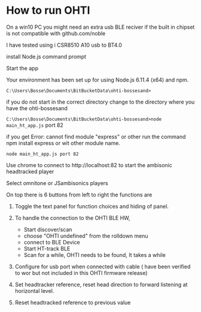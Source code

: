 # How to run OHTI

On a win10 PC you might need an extra usb BLE reciver if the built in chipset is not compatible with github.com/noble

I have tested using i CSR8510 A10 usb to BT4.0

install Node.js command prompt

Start the app

Your environment has been set up for using Node.js 6.11.4 (x64) and npm.

`C:\Users\Bosse\Documents\BitBucketData\ohti-bossesand>`

if you do not start in the correct directory change to the directory where you have the ohti-bossesand

`C:\Users\Bosse\Documents\BitBucketData\ohti-bossesand>node main_ht_app.js` port 82

if you get Error: cannot find module "express" or other run the command npm install express or wit other module name.

`node main_ht_app.js port 82`

Use chrome to connect to http://localhost:82 to start the ambisonic headtracked player

Select omnitone or JSambisonics players

On top there is 6 buttons from left to right the functions are

1. Toggle the text panel for function choices and hiding of panel.

2. To handle the connection to the OHTI BLE HW,
   - Start discover/scan
   - choose "OHTI undefined" from the rolldown menu
   - connect to BLE Device
   - Start HT-track BLE
   - Scan for a while, OHTI needs to be found, It takes a while

3. Configure for usb port when connected with cable ( have been verified to wor but not included in this OHTI firmware release)

4. Set headtracker reference, reset head direction to forward listening at horizontal level.

5. Reset headtracked reference to previous value
